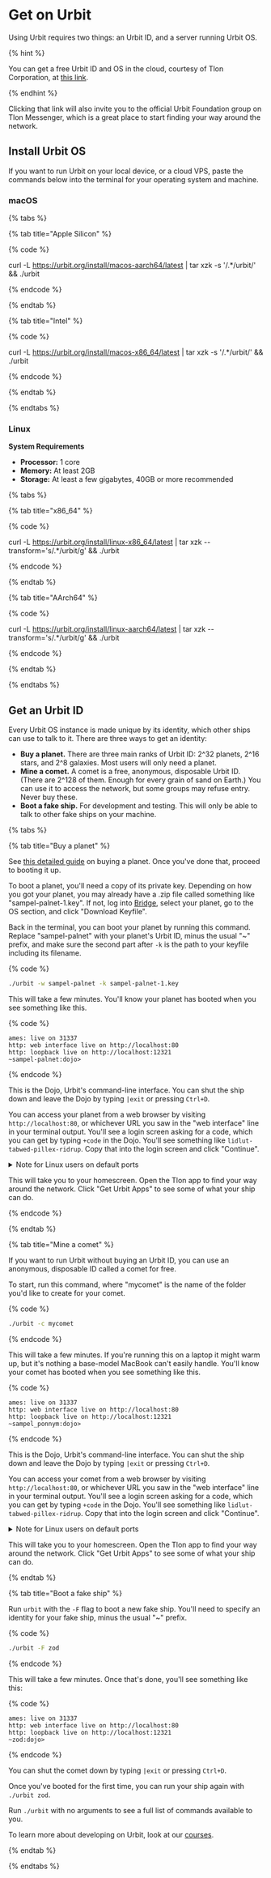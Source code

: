 # Get on Urbit

Using Urbit requires two things: an Urbit ID, and a server running Urbit OS.

{% hint %}

You can get a free Urbit ID and OS in the cloud, courtesy of Tlon Corporation, at [this link](http://example.com).

{% endhint %}

Clicking that link will also invite you to the official Urbit Foundation group on Tlon Messenger, which is a great place to start finding your way around the network.

## Install Urbit OS

If you want to run Urbit on your local device, or a cloud VPS, paste the commands below into the terminal for your operating system and machine.

### macOS

{% tabs %}

{% tab title="Apple Silicon" %}

{% code %}

curl -L https://urbit.org/install/macos-aarch64/latest | tar xzk -s '/.*/urbit/' && ./urbit

{% endcode %}

{% endtab %}

{% tab title="Intel" %}

{% code %}

curl -L https://urbit.org/install/macos-x86_64/latest | tar xzk -s '/.*/urbit/' && ./urbit

{% endcode %}

{% endtab %}

{% endtabs %}

### Linux

**System Requirements**
- **Processor:** 1 core
- **Memory:** At least 2GB
- **Storage:** At least a few gigabytes, 40GB or more recommended

{% tabs %}

{% tab title="x86_64" %}

{% code %}

curl -L https://urbit.org/install/linux-x86_64/latest | tar xzk --transform='s/.*/urbit/g' && ./urbit

{% endcode %}

{% endtab %}

{% tab title="AArch64" %}

{% code %}

curl -L https://urbit.org/install/linux-aarch64/latest | tar xzk --transform='s/.*/urbit/g' && ./urbit

{% endcode %}

{% endtab %}

{% endtabs %}

## Get an Urbit ID

Every Urbit OS instance is made unique by its identity, which other ships can use to talk to it. There are three ways to get an identity:
- **Buy a planet.** There are three main ranks of Urbit ID: 2^32 planets, 2^16 stars, and 2^8 galaxies. Most users will only need a planet.
- **Mine a comet.** A comet is a free, anonymous, disposable Urbit ID. (There are 2^128 of them. Enough for every grain of sand on Earth.) You can use it to access the network, but some groups may refuse entry. Never buy these.
- **Boot a fake ship.** For development and testing. This will only be able to talk to other fake ships on your machine.

{% tabs %}

{% tab title="Buy a planet" %}

See [this detailed guide](./manual/id/get-id.md) on buying a planet. Once you've done that, proceed to booting it up.

To boot a planet, you'll need a copy of its private key. Depending on how you got your planet, you may already have a .zip file called something like "sampel-palnet-1.key". If not, log into [Bridge](https://bridge.urbit.org), select your planet, go to the OS section, and click "Download Keyfile".

Back in the terminal, you can boot your planet by running this command. Replace "sampel-palnet" with your planet's Urbit ID, minus the usual "~" prefix, and make sure the second part after `-k` is the path to your keyfile including its filename.

{% code %}

```sh
./urbit -w sampel-palnet -k sampel-palnet-1.key
```

This will take a few minutes. You'll know your planet has booted when you see something like this.

{% code %}

```
ames: live on 31337
http: web interface live on http://localhost:80
http: loopback live on http://localhost:12321
~sampel-palnet:dojo>
```

{% endcode %}

This is the Dojo, Urbit's command-line interface. You can shut the ship down and leave the Dojo by typing `|exit` or pressing `Ctrl+D`.

You can access your planet from a web browser by visiting `http://localhost:80`, or whichever URL you saw in the "web interface" line in your terminal output. You'll see a login screen asking for a code, which you can get by typing `+code` in the Dojo. You'll see something like `lidlut-tabwed-pillex-ridrup`. Copy that into the login screen and click "Continue".

<details>

<summary>Note for Linux users on default ports</summary>
Linux users need to run this command in another terminal window to access their urbit on port 80 every time they upgrade their <code>urbit</code> runtime. Otherwise, it'll default to port 8080.

```sh
sudo apt-get install libcap2-bin
sudo setcap 'cap_net_bind_service=+ep' <pier>/.run
```

</details>

This will take you to your homescreen. Open the Tlon app to find your way around the network. Click "Get Urbit Apps" to see some of what your ship can do.

{% endcode %}

{% endtab %}

{% tab title="Mine a comet" %}

If you want to run Urbit without buying an Urbit ID, you can use an anonymous, disposable ID called a comet for free.

To start, run this command, where "mycomet" is the name of the folder you'd like to create for your comet.

{% code %}

```sh
./urbit -c mycomet
```

{% endcode %}

This will take a few minutes. If you're running this on a laptop it might warm up, but it's nothing a base-model MacBook can't easily handle. You'll know your comet has booted when you see something like this.

{% code %}

```
ames: live on 31337
http: web interface live on http://localhost:80
http: loopback live on http://localhost:12321
~sampel_ponnym:dojo>
```

{% endcode %}

This is the Dojo, Urbit's command-line interface. You can shut the ship down and leave the Dojo by typing `|exit` or pressing `Ctrl+D`.

You can access your comet from a web browser by visiting `http://localhost:80`, or whichever URL you saw in the "web interface" line in your terminal output. You'll see a login screen asking for a code, which you can get by typing `+code` in the Dojo. You'll see something like `lidlut-tabwed-pillex-ridrup`. Copy that into the login screen and click "Continue".

<details>

<summary>Note for Linux users on default ports</summary>
Linux users need to run this command in another terminal window to access their urbit on port 80 every time they upgrade their <code>urbit</code> runtime. Otherwise, it'll default to port 8080.

```sh
sudo apt-get install libcap2-bin
sudo setcap 'cap_net_bind_service=+ep' <pier>/.run
```

</details>

This will take you to your homescreen. Open the Tlon app to find your way around the network. Click "Get Urbit Apps" to see some of what your ship can do.

{% endtab %}

{% tab title="Boot a fake ship" %}

Run `urbit` with the `-F` flag to boot a new fake ship. You'll need to specify an identity for your fake ship, minus the usual "~" prefix.

{% code %}

```sh
./urbit -F zod
```

{% endcode %}

This will take a few minutes. Once that's done, you'll see something like this:

{% code %}

```
ames: live on 31337
http: web interface live on http://localhost:80
http: loopback live on http://localhost:12321
~zod:dojo> 
```

{% endcode %}

You can shut the comet down by typing `|exit` or pressing `Ctrl+D`.

Once you've booted for the first time, you can run your ship again with `./urbit zod`.

Run `./urbit` with no arguments to see a full list of commands available to you.

To learn more about developing on Urbit, look at our [courses](./courses/README.md).

{% endtab %}

{% endtabs %}

